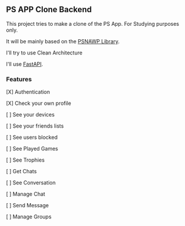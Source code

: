 ## PS APP Clone Backend

This project tries to make a clone of the PS App. For Studying purposes only.

It will be mainly based on the [PSNAWP Library](https://github.com/isFakeAccount/psnawp).

I'll try to use Clean Architecture

I'll use [FastAPI](https://fastapi.tiangolo.com/).

### Features
[X] Authentication

[X] Check your own profile

[ ] See your devices

[ ] See your friends lists

[ ] See users blocked

[ ] See Played Games

[ ] See Trophies

[ ] Get Chats

[ ] See Conversation

[ ] Manage Chat

[ ] Send Message

[ ] Manage Groups
